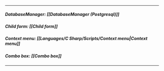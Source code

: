 
___
##### DatabaseManager: [[DatabaseManager (Postgresql)]]
##### Child form: [[Child form]]
##### Context menu: [[Languages/C Sharp/Scripts/Context menu|Context menu]]
##### Combo box: [[Combo box]]
___